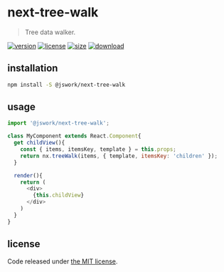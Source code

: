 # next-tree-walk
> Tree data walker.

[![version][version-image]][version-url]
[![license][license-image]][license-url]
[![size][size-image]][size-url]
[![download][download-image]][download-url]

## installation
```bash
npm install -S @jswork/next-tree-walk
```

## usage
```js
import '@jswork/next-tree-walk';

class MyComponent extends React.Component{
  get childView(){
    const { items, itemsKey, template } = this.props;
    return nx.treeWalk(items, { template, itemsKey: 'children' });
  }

  render(){
    return (
      <div>
        {this.childView}
      </div>
    )
  }
}
```

## license
Code released under [the MIT license](https://github.com/afeiship/next-tree-walk/blob/master/LICENSE.txt).

[version-image]: https://img.shields.io/npm/v/@jswork/next-tree-walk
[version-url]: https://npmjs.org/package/@jswork/next-tree-walk

[license-image]: https://img.shields.io/npm/l/@jswork/next-tree-walk
[license-url]: https://github.com/afeiship/next-tree-walk/blob/master/LICENSE.txt

[size-image]: https://img.shields.io/bundlephobia/minzip/@jswork/next-tree-walk
[size-url]: https://github.com/afeiship/next-tree-walk/blob/master/dist/next-tree-walk.min.js

[download-image]: https://img.shields.io/npm/dm/@jswork/next-tree-walk
[download-url]: https://www.npmjs.com/package/@jswork/next-tree-walk
